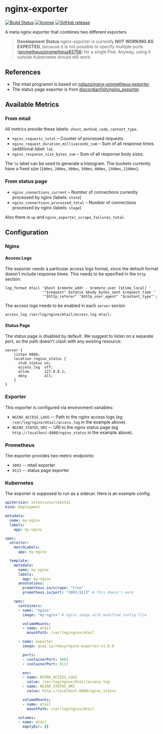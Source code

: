 # nginx-exporter

[![Build Status](https://travis-ci.org/rebuy-de/nginx-exporter.svg?branch=master)](https://travis-ci.org/rebuy-de/nginx-exporter)
[![license](https://img.shields.io/github/license/rebuy-de/nginx-exporter.svg)]()
[![GitHub release](https://img.shields.io/github/release/rebuy-de/nginx-exporter.svg)]()

A meta nginx exporter that combines two different exporters

> **Development Status** *nginx-exporter* is currently **NOT WORKING AS
> EXPECTED**, because it is not possible to specify multiple ports
> ([prometheus/prometheus#3756](https://github.com/prometheus/prometheus/issues/3756))
> for a single Pod. Anyway, using it outside Kubernetes should still work.

## References

* The mtail programm is based on
  [ndiazg/nginx-prometheus-exporter](https://github.com/ndiazg/nginx-prometheus-exporter).
* The status page exporter is from
  [discordianfish/nginx_exporter](https://github.com/discordianfish/nginx_exporter).


## Available Metrics

### From mtail

All metrics provide these labels: `vhost`, `method`, `code`, `content_type`.

* `nginx_requests_total` – Counter of processed requests.
* `nginx_request_duration_milliseconds_sum` – Sum of all response times (additional label: `le`).
* `nginx_response_size_bytes_sum` – Sum of all response body sizes.

The `le` label can be used to generate a histogram. The buckets currently have a
fixed size (`100ms`, `200ms`, `300ms`, `500ms`, `800ms`, `1300ms`, `2100ms`).

### From status page

* `nginx_connections_current` – Number of connections currently processed by nginx (labels: `state`)
* `nginx_connections_processed_total` – Number of connections processed by nginx (labels: `stage`)

Also there is `up` and `nginx_exporter_scrape_failures_total`.

## Configuration

### Nginx

#### Access Logs

The exporter needs a particular access logs format, since the default format
doesn't include response times. This needs to be specified in the `http`
section:

```nginx
log_format mtail '$host $remote_addr - $remote_user [$time_local] '
                 '"$request" $status $body_bytes_sent $request_time '
                 '"$http_referer" "$http_user_agent" "$content_type"';
```

The access logs needs to be enabled in each `server` secion:

```nginx
access_log /var/log/nginx/mtail/access.log mtail;
```

#### Status Page

The status page is disabled by default. We suggest to listen on a separate port, so the path doesn't clash with any existing resource:

```nginx
server {
    listen 8888;
    location /nginx_status {
      stub_status on;
      access_log  off;
      allow       127.0.0.1;
      deny        all;
    }
}
```

### Exporter

This exporter is configured via environment variables:

* `NGINX_ACCESS_LOGS` -- Path to the nginx access logs (eg
  `/var/log/nginx/mtail/access.log` in the example above).
* `NGINX_STATUS_URI` -- URI to the nginx status page (eg
  `http://localhost:8888/nginx_status` in the example above).

### Prometheus

The exporter provides two metric endpoints:

- `3093` -- mtail exporter
- `9113` -- status page exporter

### Kubernetes

The exporter is supposed to run as a sidecar. Here is an example config:

```yaml
apiVersion: extensions/v1beta1
kind: Deployment

metadata:
  name: my-nginx
  labels:
    app: my-nginx

spec:
  selector:
    matchLabels:
      app: my-nginx

  template:
    metadata:
      name: my-nginx
      labels:
        app: my-nginx
      annotations:
        prometheus.io/scrape: "true"
        prometheus.io/port: "3093;9113" # this doesn't work

    spec:
      containers:
      - name: "nginx"
        image: "my-nginx" # nginx image with modified config file

        volumeMounts:
        - name: mtail
          mountPath: /var/log/nginx/mtail

      - name: exporter
        image: quay.io/rebuy/nginx-exporter:v1.0.0

        ports:
        - containerPort: 3093
        - containerPort: 9113

        env:
        - name: NGINX_ACCESS_LOGS
          value: /var/log/nginx/mtail/access.log
        - name: NGINX_STATUS_URI
          value: http://localhost:8888/nginx_status

        volumeMounts:
        - name: mtail
          mountPath: /var/log/nginx/mtail

      volumes:
      - name: mtail
        emptyDir: {}
```

